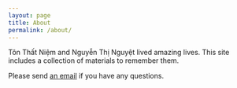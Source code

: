 ```yaml
---
layout: page
title: About
permalink: /about/
---
```


Tôn Thất Niệm and Nguyễn Thị Nguyệt lived amazing lives. This site includes
a collection of materials to remember them.

Please send [an email](mailto:vkaryn@gmail.com) if you have any questions.